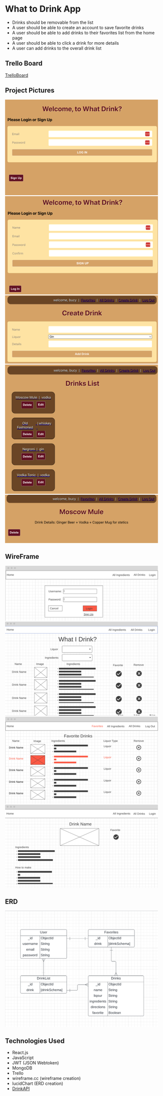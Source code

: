 # What to Drink App
- Drinks should be removable from the list
- A user should be able to create an account to save favorite drinks
- A user should be able to add drinks to their favorites list from the home page
- A user should be able to click a drink for more details
- A user can add drinks to the overall drink list

## Trello Board
[TrelloBoard](https://trello.com/b/h9HeAzOf/whatdrink)

## Project Pictures
![Login](/public/images/loginPage.png)
![SignUp](/public/images/signUp.png)
![CreateDrink](/public/images/createDrink.png)
![DrinkList](/public/images/drinkList.png)
![DrinkDetails](/public/images/drinkDetails.png)
## WireFrame
![Login](/public/images/loginWireFrame.png)
![HomePage](/public/images/homePageWireFrame.png)
![Favorites](/public/images/favoritesWireFrame.png)
![DrinkDetails](/public/images/drinkDetailsWireFrame.png)

## ERD
![ERD](/public/images/erdWhatDrink.png)
## Technologies Used
- React.js
- JavaScript
- JWT (JSON Webtoken)
- MongoDB
- Trello
- wireframe.cc (wireframe creation)
- lucidChart (ERD creation)
- [DrinkAPI](https://thecocktaildb.com/api.php)